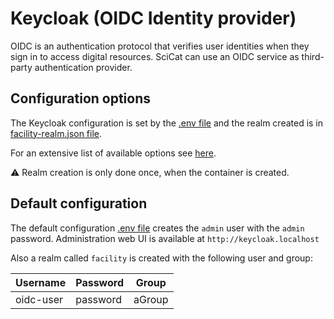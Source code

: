 # Keycloak (OIDC Identity provider)

OIDC is an authentication protocol that verifies user identities when they sign in to access digital resources.
SciCat can use an OIDC service as third-party authentication provider.

## Configuration options

The Keycloak configuration is set by the [.env file](./config/.env) and the realm created is in [facility-realm.json file](./config/facility-realm.json).

For an extensive list of available options see [here](https://www.keycloak.org/guides#server).

:warning: Realm creation is only done once, when the container is created.

## Default configuration
The default configuration [.env file](./config/.env) creates the `admin` user with the `admin` password.
Administration web UI is available at `http://keycloak.localhost`

Also a realm called `facility` is created with the following user and group:

| Username  | Password | Group |
| --------- | -------- | ----- |
| oidc-user | password | aGroup|
